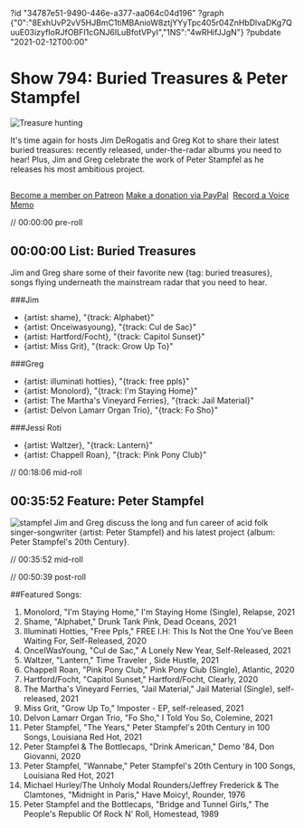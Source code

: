 ?id "34787e51-9490-446e-a377-aa064c04d196"
?graph {"0":"8ExhUvP2vV5HJBmC1tiMBAnioW8ztjYYyTpc405r04ZnHbDlvaDKg7QuuE03izyfIoRJfOBFI1cGNJ6ILuBfotVPyI","1NS":"4wRHifJJgN"}
?pubdate "2021-02-12T00:00"
# Show 794: Buried Treasures & Peter Stampfel
![Treasure hunting](https://static.soundopinions.org/images/2021/treasure-hunt-2206089_1280.jpeg)

It's time again for hosts Jim DeRogatis and Greg Kot to share their latest buried treasures: recently released, under-the-radar albums you need to hear! Plus, Jim and Greg celebrate the work of Peter Stampfel as he releases his most ambitious project. 

##
[Become a member on Patreon](https://www.patreon.com/soundopinions)
[Make a donation via PayPal](https://bit.ly/36zIhZK) 
[Record a Voice Memo](https://www.micdropp.com/studio/5febf006eba45/) 


// 00:00:00 pre-roll

## 00:00:00 List: Buried Treasures

Jim and Greg share some of their favorite new {tag: buried treasures}, songs flying underneath the mainstream radar that you need to hear.

###Jim
- {artist: shame}, "{track: Alphabet}"
- {artist: Onceiwasyoung}, "{track: Cul de Sac}"
- {artist: Hartford/Focht}, "{track: Capitol Sunset}"
- {artist: Miss Grit}, "{track: Grow Up To}"


###Greg

- {artist: illuminati hotties}, "{track: free ppls}"
- {artist: Monolord}, "{track: I'm Staying Home}"
- {artist: The Martha's Vineyard Ferries}, "{track: Jail Material}"
- {artist: Delvon Lamarr Organ Trio}, "{track: Fo Sho}"


###Jessi Roti
- {artist: Waltzer}, "{track: Lantern}"
- {artist: Chappell Roan}, "{track: Pink Pony Club}"



// 00:18:06 mid-roll

## 00:35:52 Feature: Peter Stampfel
![stampfel](https://static.soundopinions.org/images/2021/stamp.jpeg)
Jim and Greg discuss the long and fun career of acid folk singer-songwriter {artist: Peter Stampfel} and his latest project {album: Peter Stampfel's 20th Century}.



// 00:35:52 mid-roll

// 00:50:39 post-roll






##Featured Songs: 
1. Monolord, "I'm Staying Home," I'm Staying Home (Single), Relapse, 2021
1. Shame, "Alphabet," Drunk Tank Pink, Dead Oceans, 2021
1. Illuminati Hotties, "Free Ppls," FREE I.H: This Is Not the One You’ve Been Waiting For, Self-Released, 2020
1. OnceIWasYoung, "Cul de Sac," A Lonely New Year, Self-Released, 2021
1. Waltzer, "Lantern," Time Traveler , Side Hustle, 2021
1. Chappell Roan, "Pink Pony Club," Pink Pony Club (Single), Atlantic, 2020
1. Hartford/Focht, "Capitol Sunset," Hartford/Focht, Clearly, 2020
1. The Martha's Vineyard Ferries, "Jail Material," Jail Material (Single), self-released, 2021
1. Miss Grit, "Grow Up To," Imposter - EP, self-released, 2021
1. Delvon Lamarr Organ Trio, "Fo Sho," I Told You So, Colemine, 2021
1. Peter Stampfel, "The Years," Peter Stampfel's 20th Century in 100 Songs, Louisiana Red Hot, 2021
1. Peter Stampfel & The Bottlecaps, "Drink American," Demo '84, Don Giovanni, 2020
1. Peter Stampfel, "Wannabe," Peter Stampfel's 20th Century in 100 Songs, Louisiana Red Hot, 2021
1. Michael Hurley/The Unholy Modal Rounders/Jeffrey Frederick & The Clamtones, "Midnight in Paris," Have Moicy!, Rounder, 1976
1. Peter Stampfel and the Bottlecaps, "Bridge and Tunnel Girls," The People's Republic Of Rock N' Roll, Homestead, 1989




